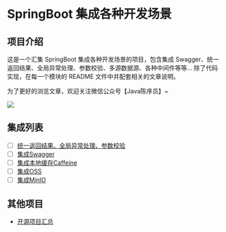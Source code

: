 # SpringBoot 集成各种开发场景

## 项目介绍

这是一个汇集 SpringBoot 集成各种开发场景的项目，包含集成 Swagger、统一返回结果、全局异常处理、参数校验、多源数据源、各种中间件等等...
除了代码实现，在每一个模块的 README 文件中并配套相关的文章说明。

为了更好的浏览文章，欢迎关注微信公众号【Java陈序员】~

![](https://camo.githubusercontent.com/4116ca1e33518132472e5d87d3dda59f854065969a26f1fb8101d9257fbf5982/68747470733a2f2f6368656e2d636f64696e672e6f73732d636e2d7368656e7a68656e2e616c6979756e63732e636f6d2f2545352538352541432545342542432539372545352538462542372e706e67)

## 集成列表

- [ ] [统一返回结果、全局异常处理、参数校验]()
- [ ] [集成Swagger]()
- [ ] [集成本地缓存Caffeine]()
- [ ] [集成OSS]()
- [ ] [集成MinIO]()

## 其他项目

- [开源项目汇总](https://github.com/chenyl8848/great-open-source-project)